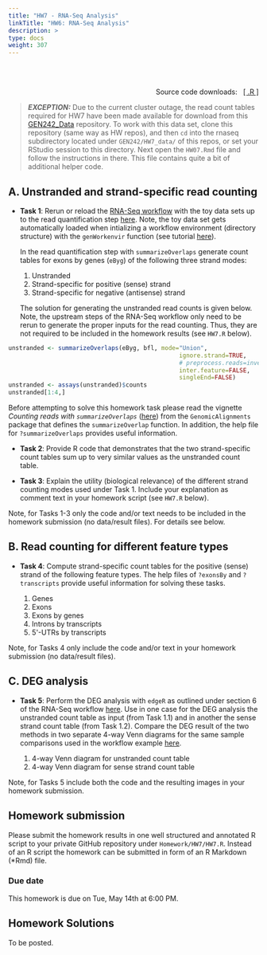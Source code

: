 ```yaml
---
title: "HW7 - RNA-Seq Analysis"
linkTitle: "HW6: RNA-Seq Analysis"
description: >
type: docs
weight: 307
---
```


<br></br>

<div style="text-align: right"> 
Source code downloads: &nbsp; <a href="https://raw.githubusercontent.com/tgirke/GEN242//main/content/en/assignments/Homework/HW07/HW07.R" target="_blank">[ .R ]</a>
</div>
<p></p>

> **_EXCEPTION:_**
  Due to the current cluster outage, the read count tables required for HW7 have been made available for download from this [GEN242_Data](https://github.com/GEN242-2024/GEN242_Data/tree/main) repository. 
  To work with this data set, clone this repository (same way as HW repos), and then `cd` into the rnaseq subdirectory located under `GEN242/HW7_data/` of this repos, or set your 
  RStudio session to this directory. Next open the `HW07.Rmd` file and follow the instructions in there. This file contains quite a bit of additional helper code. 

## A. Unstranded and strand-specific read counting 

- __Task 1__: Rerun or reload the [RNA-Seq
  workflow](https://girke.bioinformatics.ucr.edu/GEN242/tutorials/sprnaseq/sprnaseq/)
  with the toy data sets up to the read quantification step
  [here](https://girke.bioinformatics.ucr.edu/GEN242/tutorials/sprnaseq/sprnaseq/#read-quantification). Note,
  the toy data set gets automatically loaded when intializing a workflow environment (directory structure) with the `genWorkenvir` 
  function (see tutorial [here](https://girke.bioinformatics.ucr.edu/GEN242/tutorials/sprnaseq/sprnaseq/#experimental-design)). 

  In the read quantification step with `summarizeOverlaps` generate count
  tables for exons by genes (`eByg`) of the following three strand modes:

   1. Unstranded 
   2. Strand-specific for positive (sense) strand
   3. Strand-specific for negative (antisense) strand
   
   The solution for generating the unstranded read counts is given below. Note,
   the upstream steps of the RNA-Seq workflow only need to be rerun to generate
   the proper inputs for the read counting. Thus, they are not required to be
   included in the homework results (see `HW7.R` below).


```r
unstranded <- summarizeOverlaps(eByg, bfl, mode="Union", 
                                                ignore.strand=TRUE, 
                                                # preprocess.reads=invertStrand,
                                                inter.feature=FALSE, 
                                                singleEnd=FALSE)
unstranded <- assays(unstranded)$counts
unstranded[1:4,]
```

Before attempting to solve this homework task please read the vignette
_Counting reads with `summarizeOverlaps`_
([here](http://bioconductor.org/packages/release/bioc/html/GenomicAlignments.html))
from the `GenomicAlignments` package that defines the `summarizeOverlap`
function. In addition, the help file for `?summarizeOverlaps` provides useful information.

- __Task 2__: Provide R code that demonstrates that the two strand-specific count tables sum up to very similar values as the unstranded count table. 

- __Task 3__: Explain the utility (biological relevance) of the different strand counting modes used under Task 1. Include your explanation as comment text in your homework script (see `HW7.R` below). 

Note, for Tasks 1-3 only the code and/or text needs to be included in the homework submission (no data/result files). For details see below.

## B. Read counting for different feature types
- __Task 4__: Compute strand-specific count tables for the positive (sense) strand of the following feature types. The help files of `?exonsBy` and `?transcripts` provide useful information for solving these tasks. 

   1. Genes
   2. Exons
   3. Exons by genes 
   4. Introns by transcripts
   5. 5'-UTRs by transcripts

Note, for Tasks 4 only include the code and/or text in your homework submission (no data/result files). 

## C. DEG analysis

- __Task 5__: Perform the DEG analysis with `edgeR` as outlined under section 6 of the RNA-Seq workflow [here](https://girke.bioinformatics.ucr.edu/GEN242/tutorials/sprnaseq/sprnaseq/#run-edger). 
Use in one case for the DEG analysis the unstranded count table as input (from Task 1.1) and in another the sense strand count table (from Task 1.2). 
Compare the DEG result of the two methods in two separate 4-way Venn diagrams for the same sample comparisons used in the workflow example 
[here](https://girke.bioinformatics.ucr.edu/GEN242/tutorials/sprnaseq/sprnaseq/#venn-diagrams-of-deg-sets).

   1. 4-way Venn diagram for unstranded count table
   2. 4-way Venn diagram for sense strand count table

Note, for Tasks 5 include both the code and the resulting images in your homework submission. 

## Homework submission

Please submit the homework results in one well structured and annotated R
script to your private GitHub repository under `Homework/HW7/HW7.R`. Instead 
of an R script the homework can be submitted in form of an R Markdown (*Rmd) file.


### Due date

This homework is due on Tue, May 14th at 6:00 PM.

## Homework Solutions

To be posted.
